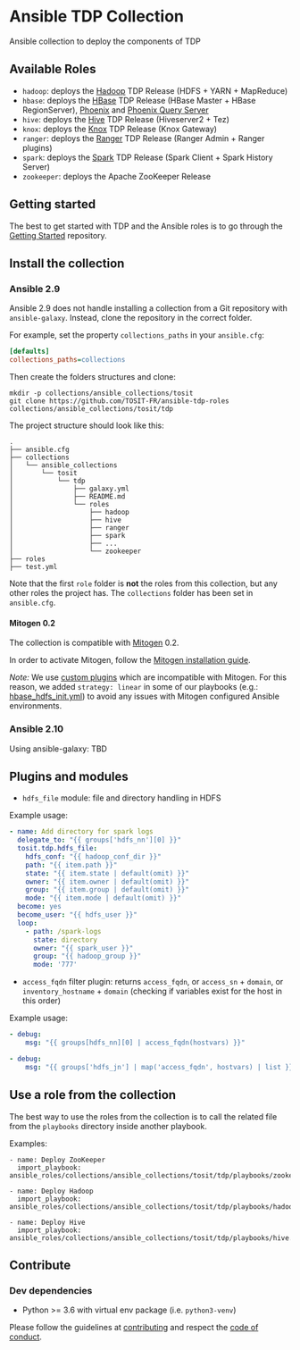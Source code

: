 # Ansible TDP Collection

Ansible collection to deploy the components of TDP

## Available Roles

- `hadoop`: deploys the [Hadoop](https://github.com/TOSIT-FR/hadoop) TDP Release (HDFS + YARN + MapReduce)
- `hbase`: deploys the [HBase](https://github.com/TOSIT-FR/hbase) TDP Release (HBase Master + HBase RegionServer), [Phoenix](https://github.com/TOSIT-FR/phoenix) and [Phoenix Query Server](https://github.com/TOSIT-FR/phoenix-queryserver)
- `hive`: deploys the [Hive](https://github.com/TOSIT-FR/hive) TDP Release (Hiveserver2 + Tez)
- `knox`: deploys the [Knox](https://github.com/TOSIT-FR/Knox) TDP Release (Knox Gateway)
- `ranger`: deploys the [Ranger](https://github.com/TOSIT-FR/ranger) TDP Release (Ranger Admin + Ranger plugins)
- `spark`: deploys the [Spark](https://github.com/TOSIT-FR/spark) TDP Release (Spark Client + Spark History Server)
- `zookeeper`: deploys the Apache ZooKeeper Release

## Getting started

The best to get started with TDP and the Ansible roles is to go through the [Getting Started](https://github.com/TOSIT-IO/tdp-getting-started) repository.

## Install the collection

### Ansible 2.9

Ansible 2.9 does not handle installing a collection from a Git repository with `ansible-galaxy`. Instead, clone the repository in the correct folder.

For example, set the property `collections_paths` in your `ansible.cfg`:

```ini
[defaults]
collections_paths=collections
```

Then create the folders structures and clone:
```
mkdir -p collections/ansible_collections/tosit
git clone https://github.com/TOSIT-FR/ansible-tdp-roles collections/ansible_collections/tosit/tdp
```

The project structure should look like this:

```
.
├── ansible.cfg
├── collections
│   └── ansible_collections
│       └── tosit
│           └── tdp
│               ├── galaxy.yml
│               ├── README.md
│               └── roles
│                   ├── hadoop
│                   ├── hive
│                   ├── ranger
│                   ├── spark
│                   ├── ...
│                   └── zookeeper
├── roles
├── test.yml
```

Note that the first `role` folder is **not** the roles from this collection, but any other roles the project has. The `collections` folder has been set in `ansible.cfg`.

#### Mitogen 0.2

The collection is compatible with [Mitogen](https://mitogen.networkgenomics.com/ansible_detailed.html) 0.2.

In order to activate Mitogen, follow the [Mitogen installation guide](https://mitogen.networkgenomics.com/ansible_detailed.html#installation).

*Note:* We use [custom plugins](https://github.com/TOSIT-IO/tdp-collection/tree/master/plugins) which are incompatible with Mitogen. For this reason, we added `strategy: linear` in some of our playbooks (e.g.: [hbase_hdfs_init.yml](https://github.com/TOSIT-IO/tdp-collection/blob/master/playbooks/hbase_hdfs_init.yml)) to avoid any issues with Mitogen configured Ansible environments.

### Ansible 2.10

Using ansible-galaxy: TBD

## Plugins and modules


- `hdfs_file` module: file and directory handling in HDFS

Example usage:
```yml
- name: Add directory for spark logs
  delegate_to: "{{ groups['hdfs_nn'][0] }}"
  tosit.tdp.hdfs_file:
    hdfs_conf: "{{ hadoop_conf_dir }}"
    path: "{{ item.path }}"
    state: "{{ item.state | default(omit) }}"
    owner: "{{ item.owner | default(omit) }}"
    group: "{{ item.group | default(omit) }}"
    mode: "{{ item.mode | default(omit) }}"
  become: yes
  become_user: "{{ hdfs_user }}"
  loop:
    - path: /spark-logs
      state: directory
      owner: "{{ spark_user }}"
      group: "{{ hadoop_group }}"
      mode: '777'
```

- `access_fqdn` filter plugin: returns `access_fqdn`, or `access_sn` + `domain`, or `inventory_hostname` + `domain` (checking if variables exist for the host in this order)

Example usage:
```yml
- debug:
    msg: "{{ groups[hdfs_nn][0] | access_fqdn(hostvars) }}"

- debug:
    msg: "{{ groups['hdfs_jn'] | map('access_fqdn', hostvars) | list }}"
```

## Use a role from the collection

The best way to use the roles from the collection is to call the related file from the `playbooks` directory inside another playbook.

Examples:
```
- name: Deploy ZooKeeper
  import_playbook: ansible_roles/collections/ansible_collections/tosit/tdp/playbooks/zookeeper.yml

- name: Deploy Hadoop
  import_playbook: ansible_roles/collections/ansible_collections/tosit/tdp/playbooks/hadoop.yml

- name: Deploy Hive
  import_playbook: ansible_roles/collections/ansible_collections/tosit/tdp/playbooks/hive.yml
```

## Contribute

### Dev dependencies

- Python >= 3.6 with virtual env package (i.e. `python3-venv`)

Please follow the guidelines at [contributing](./docs/contributing.md) and respect the [code of conduct](./CODE_OF_CONDUCT.md).

